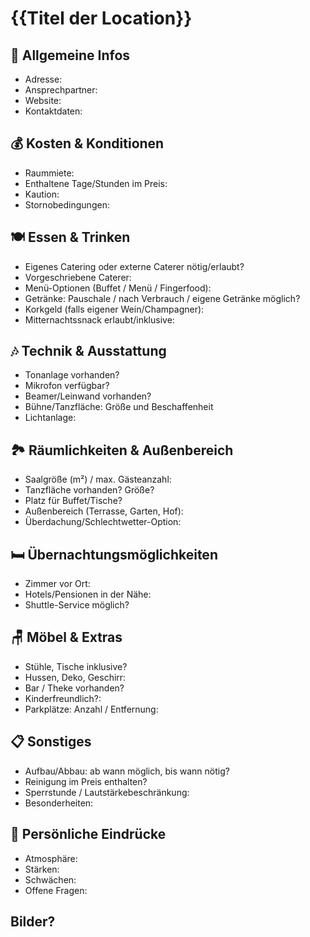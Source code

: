 # {{Titel der Location}}

## 📍 Allgemeine Infos
- Adresse:  
- Ansprechpartner:  
- Website:  
- Kontaktdaten:  

## 💰 Kosten & Konditionen
- Raummiete:  
- Enthaltene Tage/Stunden im Preis:  
- Kaution:  
- Stornobedingungen:  

## 🍽️ Essen & Trinken
- Eigenes Catering oder externe Caterer nötig/erlaubt?  
- Vorgeschriebene Caterer:  
- Menü-Optionen (Buffet / Menü / Fingerfood):  
- Getränke: Pauschale / nach Verbrauch / eigene Getränke möglich?  
- Korkgeld (falls eigener Wein/Champagner):  
- Mitternachtssnack erlaubt/inklusive:  

## 🎶 Technik & Ausstattung
- Tonanlage vorhanden?  
- Mikrofon verfügbar?  
- Beamer/Leinwand vorhanden?  
- Bühne/Tanzfläche: Größe und Beschaffenheit  
- Lichtanlage:  

## 🏞️ Räumlichkeiten & Außenbereich
- Saalgröße (m²) / max. Gästeanzahl:  
- Tanzfläche vorhanden? Größe?  
- Platz für Buffet/Tische?  
- Außenbereich (Terrasse, Garten, Hof):  
- Überdachung/Schlechtwetter-Option:  

## 🛏️ Übernachtungsmöglichkeiten
- Zimmer vor Ort:  
- Hotels/Pensionen in der Nähe:  
- Shuttle-Service möglich?  

## 🪑 Möbel & Extras
- Stühle, Tische inklusive?  
- Hussen, Deko, Geschirr:  
- Bar / Theke vorhanden?  
- Kinderfreundlich?:  
- Parkplätze: Anzahl / Entfernung:  

## 📋 Sonstiges
- Aufbau/Abbau: ab wann möglich, bis wann nötig?  
- Reinigung im Preis enthalten?  
- Sperrstunde / Lautstärkebeschränkung:  
- Besonderheiten:  

## 📝 Persönliche Eindrücke
- Atmosphäre:  
- Stärken:  
- Schwächen:  
- Offene Fragen:  

## Bilder?
